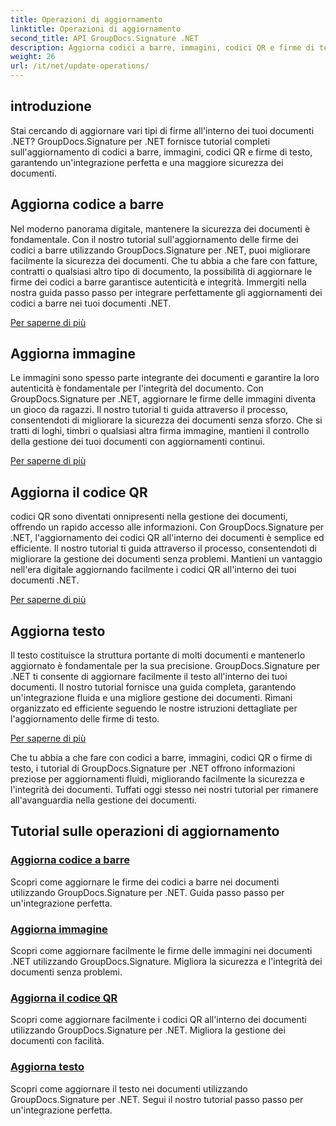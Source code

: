 ```yaml
---
title: Operazioni di aggiornamento
linktitle: Operazioni di aggiornamento
second_title: API GroupDocs.Signature .NET
description: Aggiorna codici a barre, immagini, codici QR e firme di testo nei documenti .NET con i tutorial di GroupDocs.Signature per .NET. Migliora la sicurezza e la gestione dei documenti.
weight: 26
url: /it/net/update-operations/
---
```

## introduzione

Stai cercando di aggiornare vari tipi di firme all'interno dei tuoi documenti .NET? GroupDocs.Signature per .NET fornisce tutorial completi sull'aggiornamento di codici a barre, immagini, codici QR e firme di testo, garantendo un'integrazione perfetta e una maggiore sicurezza dei documenti.

## Aggiorna codice a barre
Nel moderno panorama digitale, mantenere la sicurezza dei documenti è fondamentale. Con il nostro tutorial sull'aggiornamento delle firme dei codici a barre utilizzando GroupDocs.Signature per .NET, puoi migliorare facilmente la sicurezza dei documenti. Che tu abbia a che fare con fatture, contratti o qualsiasi altro tipo di documento, la possibilità di aggiornare le firme dei codici a barre garantisce autenticità e integrità. Immergiti nella nostra guida passo passo per integrare perfettamente gli aggiornamenti dei codici a barre nei tuoi documenti .NET.

[Per saperne di più](./update-barcode/)

## Aggiorna immagine
Le immagini sono spesso parte integrante dei documenti e garantire la loro autenticità è fondamentale per l'integrità del documento. Con GroupDocs.Signature per .NET, aggiornare le firme delle immagini diventa un gioco da ragazzi. Il nostro tutorial ti guida attraverso il processo, consentendoti di migliorare la sicurezza dei documenti senza sforzo. Che si tratti di loghi, timbri o qualsiasi altra firma immagine, mantieni il controllo della gestione dei tuoi documenti con aggiornamenti continui.

[Per saperne di più](./update-image/)

## Aggiorna il codice QR
codici QR sono diventati onnipresenti nella gestione dei documenti, offrendo un rapido accesso alle informazioni. Con GroupDocs.Signature per .NET, l'aggiornamento dei codici QR all'interno dei documenti è semplice ed efficiente. Il nostro tutorial ti guida attraverso il processo, consentendoti di migliorare la gestione dei documenti senza problemi. Mantieni un vantaggio nell'era digitale aggiornando facilmente i codici QR all'interno dei tuoi documenti .NET.

[Per saperne di più](./update-qr-code/)

## Aggiorna testo
Il testo costituisce la struttura portante di molti documenti e mantenerlo aggiornato è fondamentale per la sua precisione. GroupDocs.Signature per .NET ti consente di aggiornare facilmente il testo all'interno dei tuoi documenti. Il nostro tutorial fornisce una guida completa, garantendo un'integrazione fluida e una migliore gestione dei documenti. Rimani organizzato ed efficiente seguendo le nostre istruzioni dettagliate per l'aggiornamento delle firme di testo.

[Per saperne di più](./update-text/)

Che tu abbia a che fare con codici a barre, immagini, codici QR o firme di testo, i tutorial di GroupDocs.Signature per .NET offrono informazioni preziose per aggiornamenti fluidi, migliorando facilmente la sicurezza e l'integrità dei documenti. Tuffati oggi stesso nei nostri tutorial per rimanere all'avanguardia nella gestione dei documenti.
## Tutorial sulle operazioni di aggiornamento
### [Aggiorna codice a barre](./update-barcode/)
Scopri come aggiornare le firme dei codici a barre nei documenti utilizzando GroupDocs.Signature per .NET. Guida passo passo per un'integrazione perfetta.
### [Aggiorna immagine](./update-image/)
Scopri come aggiornare facilmente le firme delle immagini nei documenti .NET utilizzando GroupDocs.Signature. Migliora la sicurezza e l'integrità dei documenti senza problemi.
### [Aggiorna il codice QR](./update-qr-code/)
Scopri come aggiornare facilmente i codici QR all'interno dei documenti utilizzando GroupDocs.Signature per .NET. Migliora la gestione dei documenti con facilità.
### [Aggiorna testo](./update-text/)
Scopri come aggiornare il testo nei documenti utilizzando GroupDocs.Signature per .NET. Segui il nostro tutorial passo passo per un'integrazione perfetta.